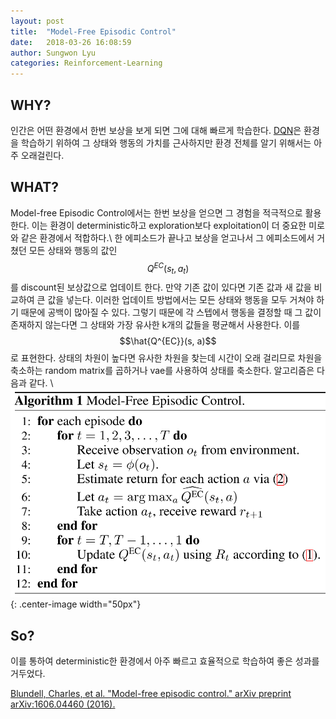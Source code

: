 ```yaml
---
layout: post
title:  "Model-Free Episodic Control"
date:   2018-03-26 16:08:59
author: Sungwon Lyu
categories: Reinforcement-Learning
---
```


## WHY? 
인간은 어떤 환경에서 한번 보상을 보게 되면 그에 대해 빠르게 학습한다. 
[DQN](https://lyusungwon.github.io/rl/2018/01/25/dqn.html)은 환경을 학습하기 위하여 그 상태와 행동의 가치를 근사하지만 환경 전체를 알기 위해서는 아주 오래걸린다. 

## WHAT?
Model-free Episodic Control에서는 한번 보상을 얻으면 그 경험을 적극적으로 활용한다. 이는 환경이 deterministic하고 exploration보다 exploitation이 더 중요한 미로와 같은 환경에서 적합하다.\\
한 에피소드가 끝나고 보상을 얻고나서 그 에피소드에서 거쳤던 모든 상태와 행동의 값인 $$Q^{EC}(s_t, a_t)$$를 discount된 보상값으로 업데이트 한다. 만약 기존 값이 있다면 기존 값과 새 값을 비교하여 큰 값을 넣는다. 이러한 업데이트 방법에서는 모든 상태와 행동을 모두 거쳐야 하기 때문에 공백이 많아질 수 있다. 그렇기 때문에 각 스텝에서 행동을 결정할 때 그 값이 존재하지 않는다면 그 상태와 가장 유사한 k개의 값들을 평균해서 사용한다. 이를 $$\hat{Q^{EC}}(s, a)$$로 표현한다. 상태의 차원이 높다면 유사한 차원을 찾는데 시간이 오래 걸리므로 차원을 축소하는 random matrix를 곱하거나 vae를 사용하여 상태를 축소한다. 알고리즘은 다음과 같다. \\
![image](/assets/images/mfec.png){: .center-image width="50px"}

## So?
이를 통하여 deterministic한 환경에서 아주 빠르고 효율적으로 학습하여 좋은 성과를 거두었다. 

[Blundell, Charles, et al. "Model-free episodic control." arXiv preprint arXiv:1606.04460 (2016).
](https://arxiv.org/abs/1606.04460)